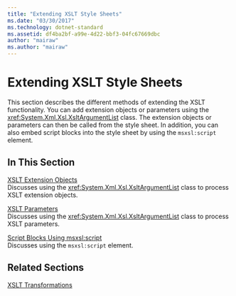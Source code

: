 ```yaml
---
title: "Extending XSLT Style Sheets"
ms.date: "03/30/2017"
ms.technology: dotnet-standard
ms.assetid: df4ba2bf-a99e-4d22-bbf3-04fc67669dbc
author: "mairaw"
ms.author: "mairaw"
---
```

# Extending XSLT Style Sheets
This section describes the different methods of extending the XSLT functionality. You can add extension objects or parameters using the <xref:System.Xml.Xsl.XsltArgumentList> class. The extension objects or parameters can then be called from the style sheet. In addition, you can also embed script blocks into the style sheet by using the `msxsl:script` element.  
  
## In This Section  
 [XSLT Extension Objects](../../../../docs/standard/data/xml/xslt-extension-objects.md)  
 Discusses using the <xref:System.Xml.Xsl.XsltArgumentList> class to process XSLT extension objects.  
  
 [XSLT Parameters](../../../../docs/standard/data/xml/xslt-parameters.md)  
 Discusses using the <xref:System.Xml.Xsl.XsltArgumentList> class to process XSLT parameters.  
  
 [Script Blocks Using msxsl:script](../../../../docs/standard/data/xml/script-blocks-using-msxsl-script.md)  
 Discusses using the `msxsl:script` element.  
  
## Related Sections  
 [XSLT Transformations](../../../../docs/standard/data/xml/xslt-transformations.md)
